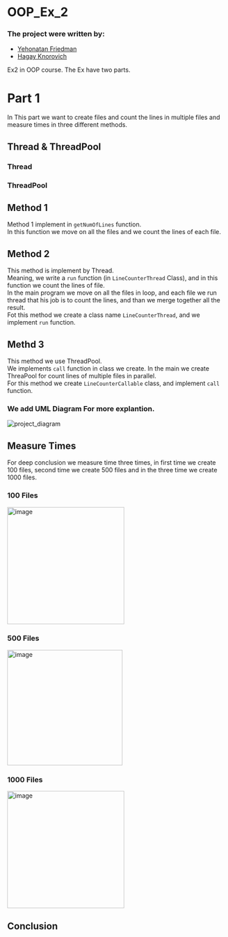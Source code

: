 # OOP_Ex_2   
### The project were written by:
- [Yehonatan Friedman](https://github.com/YehonatanFr)
- [Hagay Knorovich](https://github.com/hagayknoro)      

Ex2 in OOP course. The Ex have two parts.    
# Part 1   
In This part we want to create files and count the lines in multiple files and measure times in three different methods.     
## Thread & ThreadPool    
### Thread       
### ThreadPool    

## Method 1   
Method 1 implement in `getNumOfLines` function.    
In this function we move on all the files and we count the lines of each file.   
## Method 2    
This method is implement by Thread.    
Meaning, we write a `run` function (in `LineCounterThread` Class), and in this function we count the lines of file.    
In the main program we move on all the files in loop, and each file we run thread that his job is to count the lines, and than we merge together all the result.   
Fot this method we create a class name `LineCounterThread`, and we implement `run` function.   
## Methd 3    
This method we use ThreadPool.    
We implements `call` function in class we create. In the main we create ThreaPool for count lines of multiple files in parallel.     
For this method we create `LineCounterCallable` class, and implement `call` function.     
### We add UML Diagram For more explantion.       
![project_diagram](https://user-images.githubusercontent.com/118724971/211522147-8fd58dde-8589-4b13-a178-d5612d56f049.png)

## Measure Times     
For deep conclusion we measure time three times, in first time we create 100 files, second time we create 500 files and in the three time we create 1000 files.    
### 100 Files    
<img width="269" alt="image" src="https://user-images.githubusercontent.com/118724971/211595691-758af1ed-37f1-4515-be27-6c535a74c0f4.png">   

### 500 Files     
<img width="265" alt="image" src="https://user-images.githubusercontent.com/118724971/211595929-828fa0bf-a329-4e54-aa72-97e9b02a5444.png">       

### 1000 Files     
<img width="269" alt="image" src="https://user-images.githubusercontent.com/118724971/211596325-7333a927-e362-4c74-9223-c7407d7bde4d.png">     

## Conclusion     




